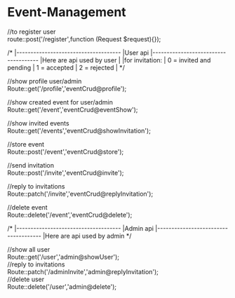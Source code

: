 # Event-Management

//to register user <br />
route::post('/register',function (Request $request){});<br />

/*
|-------------------------------------
|User api
|-------------------------------------
|Here are api used by user
|
|for invitation:
|   0 = invited and pending
|   1 = accepted
|   2 = rejected
|
*/

//show profile user/admin<br />
Route::get('/profile','eventCrud@profile');<br />

//show created event for user/admin<br />
Route::get('/event','eventCrud@eventShow');<br />

//show invited events<br />
Route::get('/events','eventCrud@showInvitation');<br />

//store event<br />
Route::post('/event','eventCrud@store');<br />

//send invitation<br />
Route::post('/invite','eventCrud@invite');<br />

//reply to invitations<br />
Route::patch('/invite','eventCrud@replyInvitation');<br />

//delete event<br />
Route::delete('/event','eventCrud@delete');<br />

/*
|-------------------------------------
|Admin api
|-------------------------------------
|Here are api used by admin
*/

//show all user<br />
Route::get('/user','admin@showUser');<br />
//reply to invitations<br />
Route::patch('/adminInvite','admin@replyInvitation');<br />
//delete user<br />
Route::delete('/user','admin@delete');<br />

